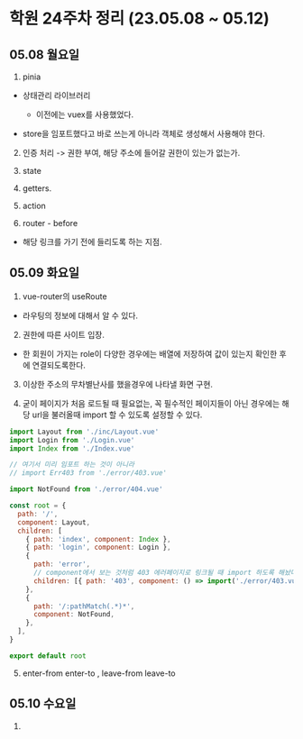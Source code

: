 # 학원 24주차 정리 (23.05.08 ~ 05.12)

## 05.08 월요일

1. pinia

- 상태관리 라이브러리

  - 이전에는 vuex를 사용했었다.

- store을 임포트했다고 바로 쓰는게 아니라 객체로 생성해서 사용해야 한다.

2. 인증 처리 -> 권한 부여, 해당 주소에 들어갈 권한이 있는가 없는가.

3. state

4. getters.

5. action

6. router - before

- 해당 링크를 가기 전에 들리도록 하는 지점.

## 05.09 화요일

1. vue-router의 useRoute

- 라우팅의 정보에 대해서 알 수 있다.

2. 권한에 따른 사이트 입장.

- 한 회원이 가지는 role이 다양한 경우에는 배열에 저장하여 값이 있는지 확인한 후에 연결되도록한다.

3. 이상한 주소의 무차별난사를 했을경우에 나타낼 화면 구현.

4. 굳이 페이지가 처음 로드될 때 필요없는, 꼭 필수적인 페이지들이 아닌 경우에는 해당 url을 불러올때 import 할 수 있도록 설정할 수 있다.

```js
import Layout from './inc/Layout.vue'
import Login from './Login.vue'
import Index from './Index.vue'

// 여기서 미리 임포트 하는 것이 아니라
// import Err403 from './error/403.vue'

import NotFound from './error/404.vue'

const root = {
  path: '/',
  component: Layout,
  children: [
    { path: 'index', component: Index },
    { path: 'login', component: Login },
    {
      path: 'error',
      // component에서 보는 것처럼 403 에러페이지로 링크될 때 import 하도록 해놨다.
      children: [{ path: '403', component: () => import('./error/403.vue') }],
    },
    {
      path: '/:pathMatch(.*)*',
      component: NotFound,
    },
  ],
}

export default root
```

5. enter-from enter-to , leave-from leave-to

## 05.10 수요일

1.
